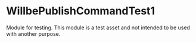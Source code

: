 # WillbePublishCommandTest1

Module for testing. This module is a test asset and not intended to be used with another purpose.

